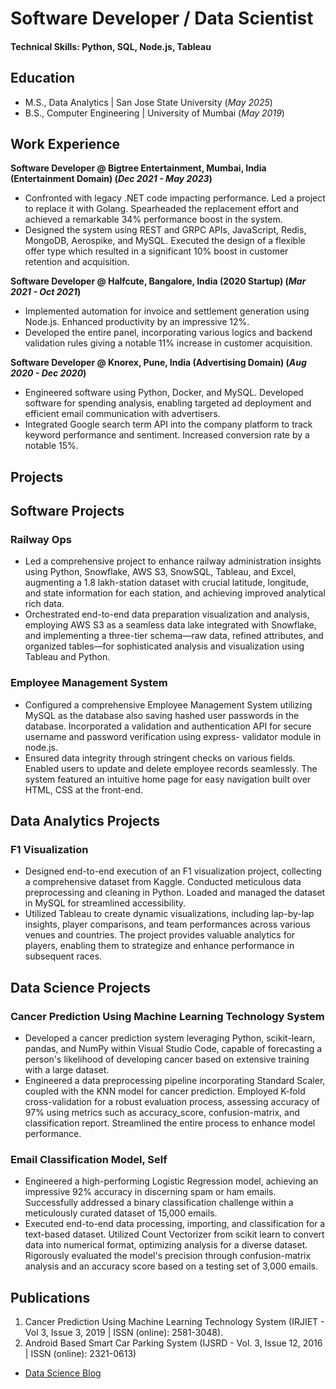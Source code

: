 # Software Developer / Data Scientist

#### Technical Skills: Python, SQL, Node.js, Tableau

## Education
- M.S., Data Analytics	| San Jose State University (_May 2025_)	 			        		
- B.S., Computer Engineering | University of Mumbai (_May 2019_)

## Work Experience
**Software Developer @ Bigtree Entertainment, Mumbai, India (Entertainment Domain) (_Dec 2021 - May 2023_)**
- Confronted with legacy .NET code impacting performance. Led a project to replace it with Golang. Spearheaded the replacement effort and achieved a remarkable 34% performance boost in the system.
- Designed the system using REST and GRPC APIs, JavaScript, Redis, MongoDB, Aerospike, and MySQL. Executed the design of a flexible offer type which resulted in a significant 10% boost in customer retention and acquisition.
  
**Software Developer @ Halfcute, Bangalore, India (2020 Startup) (_Mar 2021 - Oct 2021_)**
- Implemented automation for invoice and settlement generation using Node.js. Enhanced productivity by an impressive 12%.
- Developed the entire panel, incorporating various logics and backend validation rules giving a notable 11% increase in customer acquisition.
  
**Software Developer @ Knorex, Pune, India (Advertising Domain) (_Aug 2020 - Dec 2020_)**
- Engineered software using Python, Docker, and MySQL. Developed software for spending analysis, enabling targeted ad deployment and efficient email communication with advertisers.
- Integrated Google search term API into the company platform to track keyword performance and sentiment. Increased conversion rate by a notable 15%.

## Projects

## Software Projects
### Railway Ops
- Led a comprehensive project to enhance railway administration insights using Python, Snowflake, AWS S3, SnowSQL, Tableau, and Excel, augmenting a 1.8 lakh-station dataset with crucial latitude, longitude, and state information for each station, and achieving improved analytical rich data.
- Orchestrated end-to-end data preparation visualization and analysis, employing AWS S3 as a seamless data lake integrated with Snowflake, and implementing a three-tier schema—raw data, refined attributes, and organized tables—for sophisticated analysis and visualization using Tableau and Python.
 
### Employee Management System
- Configured a comprehensive Employee Management System utilizing MySQL as the database also saving hashed user passwords in the database. Incorporated a validation and authentication API for secure username and password verification using express- validator module in node.js.
- Ensured data integrity through stringent checks on various fields. Enabled users to update and delete employee records seamlessly. The system featured an intuitive home page for easy navigation built over HTML, CSS at the front-end.

## Data Analytics Projects
### F1 Visualization
- Designed end-to-end execution of an F1 visualization project, collecting a comprehensive dataset from Kaggle. Conducted meticulous data preprocessing and cleaning in Python. Loaded and managed the dataset in MySQL for streamlined accessibility.
- Utilized Tableau to create dynamic visualizations, including lap-by-lap insights, player comparisons, and team performances across various venues and countries. The project provides valuable analytics for players, enabling them to strategize and enhance performance in subsequent races.

## Data Science Projects
### Cancer Prediction Using Machine Learning Technology System
- Developed a cancer prediction system leveraging Python, scikit-learn, pandas, and NumPy within Visual Studio Code, capable of forecasting a person's likelihood of developing cancer based on extensive training with a large dataset.
- Engineered a data preprocessing pipeline incorporating Standard Scaler, coupled with the KNN model for cancer prediction. Employed K-fold cross-validation for a robust evaluation process, assessing accuracy of 97% using metrics such as accuracy_score, confusion-matrix, and classification report. Streamlined the entire process to enhance model performance.

### Email Classification Model, Self
- Engineered a high-performing Logistic Regression model, achieving an impressive 92% accuracy in discerning spam or ham emails. Successfully addressed a binary classification challenge within a meticulously curated dataset of 15,000 emails.
- Executed end-to-end data processing, importing, and classification for a text-based dataset. Utilized Count Vectorizer from scikit learn to convert data into numerical format, optimizing analysis for a diverse dataset. Rigorously evaluated the model's precision through confusion-matrix analysis and an accuracy score based on a testing set of 3,000 emails.

## Publications
1. Cancer Prediction Using Machine Learning Technology System (IRJIET - Vol 3, Issue 3, 2019 | ISSN (online): 2581-3048).
2. Android Based Smart Car Parking System (IJSRD - Vol. 3, Issue 12, 2016 | ISSN (online): 2321-0613)

- [Data Science Blog](https://medium.com/@vishaltripathi1497)
